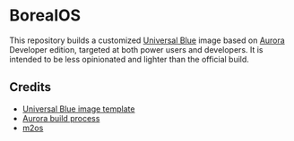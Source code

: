 # BorealOS
This repository builds a customized [Universal Blue](https://universal-blue.org)
image based on [Aurora](https://getaurora.dev) Developer edition, targeted at
both power users and developers. It is intended to be less opinionated and
lighter than the official build.

## Credits

- [Universal Blue image template](https://github.com/ublue-os/image-template)
- [Aurora build process](https://github.com/ublue-os/aurora)
- [m2os](https://github.com/m2giles/m2os)
